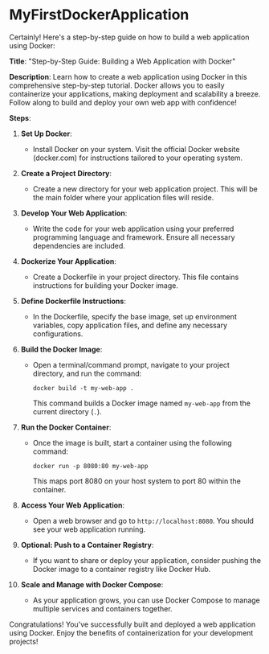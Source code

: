 # MyFirstDockerApplication



Certainly! Here's a step-by-step guide on how to build a web application using Docker:

**Title**: "Step-by-Step Guide: Building a Web Application with Docker"

**Description**:
Learn how to create a web application using Docker in this comprehensive step-by-step tutorial. Docker allows you to easily containerize your applications, making deployment and scalability a breeze. Follow along to build and deploy your own web app with confidence!

**Steps**:

1. **Set Up Docker**:
   - Install Docker on your system. Visit the official Docker website (docker.com) for instructions tailored to your operating system.

2. **Create a Project Directory**:
   - Create a new directory for your web application project. This will be the main folder where your application files will reside.

3. **Develop Your Web Application**:
   - Write the code for your web application using your preferred programming language and framework. Ensure all necessary dependencies are included.

4. **Dockerize Your Application**:
   - Create a Dockerfile in your project directory. This file contains instructions for building your Docker image.

5. **Define Dockerfile Instructions**:
   - In the Dockerfile, specify the base image, set up environment variables, copy application files, and define any necessary configurations.

6. **Build the Docker Image**:
   - Open a terminal/command prompt, navigate to your project directory, and run the command:
     ```
     docker build -t my-web-app .
     ```
     This command builds a Docker image named `my-web-app` from the current directory (`.`).

7. **Run the Docker Container**:
   - Once the image is built, start a container using the following command:
     ```
     docker run -p 8080:80 my-web-app
     ```
     This maps port 8080 on your host system to port 80 within the container.

8. **Access Your Web Application**:
   - Open a web browser and go to `http://localhost:8080`. You should see your web application running.

9. **Optional: Push to a Container Registry**:
   - If you want to share or deploy your application, consider pushing the Docker image to a container registry like Docker Hub.

10. **Scale and Manage with Docker Compose**:
    - As your application grows, you can use Docker Compose to manage multiple services and containers together.

Congratulations! You've successfully built and deployed a web application using Docker. Enjoy the benefits of containerization for your development projects!
